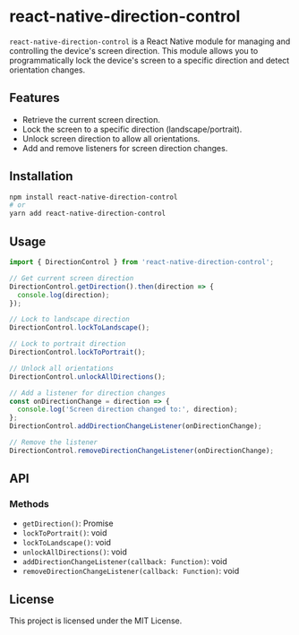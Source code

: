 
# react-native-direction-control

`react-native-direction-control` is a React Native module for managing and controlling the device's screen direction. This module allows you to programmatically lock the device's screen to a specific direction and detect orientation changes.

## Features

- Retrieve the current screen direction.
- Lock the screen to a specific direction (landscape/portrait).
- Unlock screen direction to allow all orientations.
- Add and remove listeners for screen direction changes.

## Installation

```bash
npm install react-native-direction-control
# or
yarn add react-native-direction-control
```

## Usage

```javascript
import { DirectionControl } from 'react-native-direction-control';

// Get current screen direction
DirectionControl.getDirection().then(direction => {
  console.log(direction);
});

// Lock to landscape direction
DirectionControl.lockToLandscape();

// Lock to portrait direction
DirectionControl.lockToPortrait();

// Unlock all orientations
DirectionControl.unlockAllDirections();

// Add a listener for direction changes
const onDirectionChange = direction => {
  console.log('Screen direction changed to:', direction);
};
DirectionControl.addDirectionChangeListener(onDirectionChange);

// Remove the listener
DirectionControl.removeDirectionChangeListener(onDirectionChange);
```

## API

### Methods

- `getDirection()`: Promise<string>
- `lockToPortrait()`: void
- `lockToLandscape()`: void
- `unlockAllDirections()`: void
- `addDirectionChangeListener(callback: Function)`: void
- `removeDirectionChangeListener(callback: Function)`: void

## License

This project is licensed under the MIT License.
